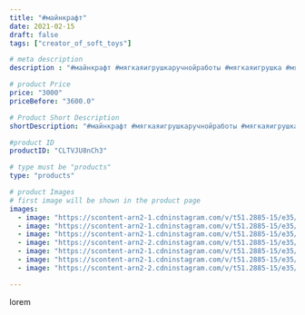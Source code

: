 ```yaml
---
title: "#майнкрафт"
date: 2021-02-15
draft: false
tags: ["creator_of_soft_toys"]

# meta description
description : "#майнкрафт #мягкаяигрушкаручнойработы #мягкаяигрушка #мягкиймайнкрафт #мягкийкрипер #крипер #криперы #криперэндэра #евгенбро #евгенброотмайнкрафт #майнкрафтМа #"

# product Price
price: "3000"
priceBefore: "3600.0"

# Product Short Description
shortDescription: "#майнкрафт #мягкаяигрушкаручнойработы #мягкаяигрушка #мягкиймайнкрафт #мягкийкрипер #крипер #криперы #криперэндэра #евгенбро #евгенброотмайнкрафт #майнкрафтМа #майнкрафтЕвген #майнкрафтпаук #майнкрафт #"

#product ID
productID: "CLTVJU8nCh3"

# type must be "products"
type: "products"

# product Images
# first image will be shown in the product page
images:
  - image: "https://scontent-arn2-1.cdninstagram.com/v/t51.2885-15/e35/149775673_784546605477649_2882197936734492995_n.jpg?_nc_ht=scontent-arn2-1.cdninstagram.com&_nc_cat=101&_nc_ohc=YG5mCbObVmYAX8-FR1U&tp=1&oh=be46ed42ed3c15ec125f03d0fc1757aa&oe=605F42D0&ig_cache_key=MjUwOTQ0MjQxMzIzMzk5OTg1OQ%3D%3D.2"
  - image: "https://scontent-arn2-1.cdninstagram.com/v/t51.2885-15/e35/150268476_2816568935273221_4452930809615920269_n.jpg?_nc_ht=scontent-arn2-1.cdninstagram.com&_nc_cat=101&_nc_ohc=DSjxoQU9J1cAX_npk8q&tp=1&oh=a0c4e22ee03c387c670f193b18ceb282&oe=6060E26B&ig_cache_key=MjUwOTQ0MjQxMzIwMDQxMjE3NA%3D%3D.2"
  - image: "https://scontent-arn2-1.cdninstagram.com/v/t51.2885-15/e35/150432153_201319681783403_4362971047548609949_n.jpg?_nc_ht=scontent-arn2-1.cdninstagram.com&_nc_cat=111&_nc_ohc=rCNayWL-EvkAX_VY6oY&tp=1&oh=2be54b36a72c2bd69a885cfa23fc75e1&oe=605EA638&ig_cache_key=MjUwOTQ0MjQxMzIxNzIwMDEwMw%3D%3D.2"
  - image: "https://scontent-arn2-2.cdninstagram.com/v/t51.2885-15/e35/150184036_135273105046532_4721091011560780277_n.jpg?_nc_ht=scontent-arn2-2.cdninstagram.com&_nc_cat=108&_nc_ohc=nD9_oJAFi7MAX9cG3zl&tp=1&oh=43f77c7cce97ab747373b7014da43072&oe=605F2157&ig_cache_key=MjUwOTQ0MjQxMzIzNDE3MTExMA%3D%3D.2"
  - image: "https://scontent-arn2-1.cdninstagram.com/v/t51.2885-15/e35/150009415_120006236697974_9211676405476787371_n.jpg?_nc_ht=scontent-arn2-1.cdninstagram.com&_nc_cat=102&_nc_ohc=Las0YhJSHmQAX9GN3uA&tp=1&oh=198d4501aefd538c41af0c4df1345d7d&oe=605FFE1E&ig_cache_key=MjUwOTQ0MjQxMzMxNzk3MjQwMQ%3D%3D.2"
  - image: "https://scontent-arn2-1.cdninstagram.com/v/t51.2885-15/e35/149670423_515301893119382_4138770662672840851_n.jpg?_nc_ht=scontent-arn2-1.cdninstagram.com&_nc_cat=102&_nc_ohc=hRyBomZ5KncAX9i1W0z&tp=1&oh=2710cab8a45716983c5e94a09bc28b31&oe=605EE980&ig_cache_key=MjUwOTQ0MjQxMzIyNTYwNDAzNA%3D%3D.2"
  - image: "https://scontent-arn2-2.cdninstagram.com/v/t51.2885-15/e35/150896492_711873919519388_8621772651924628986_n.jpg?_nc_ht=scontent-arn2-2.cdninstagram.com&_nc_cat=108&_nc_ohc=gaoYgNWu794AX_PXXdy&tp=1&oh=b9eb932ed59da8f99954f669df5aac7e&oe=6060D750&ig_cache_key=MjUwOTQ0MjQxMzM1MTYwMTEzNQ%3D%3D.2"

---
```

lorem
